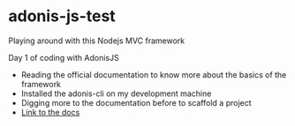 # adonis-js-test
Playing around with this Nodejs MVC framework

Day 1 of coding with AdonisJS
- Reading the official documentation to know more about the basics of the framework
- Installed the adonis-cli on my development machine
- Digging more to the documentation before to scaffold a project
- [Link to the docs](http://www.adonisjs.com/docs/3.2/overview)

